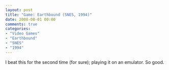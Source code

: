 ```yaml
---
layout: post
title: "Game: Earthbound (SNES, 1994)"
date: 2008-08-01 00:00
comments: true
categories:
- "Video Games"
- "Earthbound"
- "SNES"
- "1994"
---
```


I beat this for the second time (for sure); playing it on an
emulator. So good.

